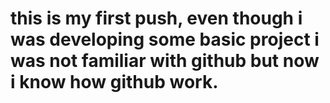 <h1> this is my first push, even though i was developing some basic project i was not familiar with github but now i know how github work.
</h1>
